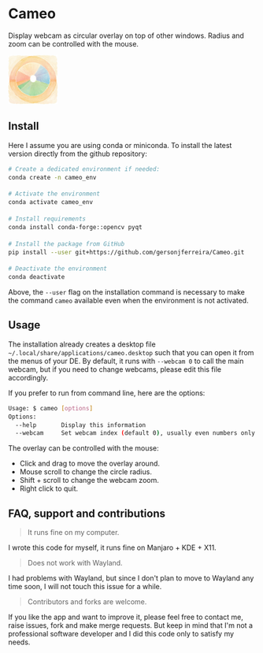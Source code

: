 # Cameo

Display webcam as circular overlay on top of other windows. Radius and zoom can be controlled with the mouse.

<img src="cameo_hires.png" alt="Cameo Icon" width="100"/>

## Install

Here I assume you are using conda or miniconda. To install the latest version directly from the github repository:

```bash
# Create a dedicated environment if needed:
conda create -n cameo_env

# Activate the environment
conda activate cameo_env

# Install requirements
conda install conda-forge::opencv pyqt

# Install the package from GitHub
pip install --user git+https://github.com/gersonjferreira/Cameo.git

# Deactivate the environment
conda deactivate
```

Above, the `--user` flag on the installation command is necessary to make the command `cameo` available even when the environment is not activated.

## Usage

The installation already creates a desktop file `~/.local/share/applications/cameo.desktop` such that you can open it from the menus of your DE. By default, it runs with `--webcam 0` to call the main webcam, but if you need to change webcams, please edit this file accordingly.

If you prefer to run from command line, here are the options:

```bash
Usage: $ cameo [options]
Options:
  --help       Display this information
  --webcam     Set webcam index (default 0), usually even numbers only: 0, 2, 4...
```

The overlay can be controlled with the mouse:

- Click and drag to move the overlay around.
- Mouse scroll to change the circle radius.
- Shift + scroll to change the webcam zoom.
- Right click to quit.

## FAQ, support and contributions

> It runs fine on my computer.

I wrote this code for myself, it runs fine on Manjaro + KDE + X11.

> Does not work with Wayland.

I had problems with Wayland, but since I don't plan to move to Wayland any time soon, I will not touch this issue for a while.

> Contributors and forks are welcome.

If you like the app and want to improve it, please feel free to contact me, raise issues, fork and make merge requests. But keep in mind that I'm not a professional software developer and I did this code only to satisfy my needs.
